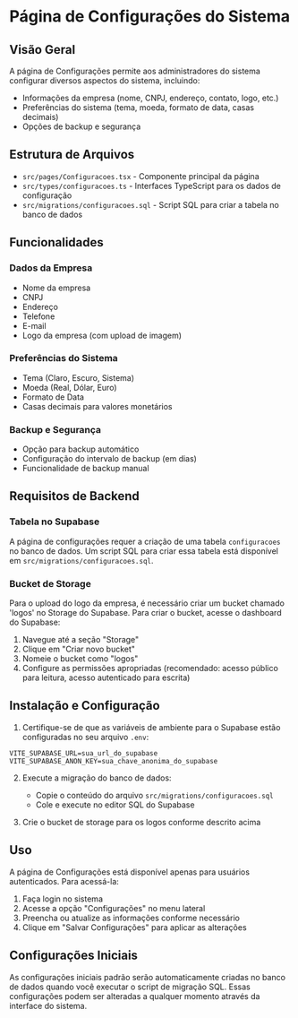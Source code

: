 # Página de Configurações do Sistema

## Visão Geral

A página de Configurações permite aos administradores do sistema configurar diversos aspectos do sistema, incluindo:

- Informações da empresa (nome, CNPJ, endereço, contato, logo, etc.)
- Preferências do sistema (tema, moeda, formato de data, casas decimais)
- Opções de backup e segurança

## Estrutura de Arquivos

- `src/pages/Configuracoes.tsx` - Componente principal da página
- `src/types/configuracoes.ts` - Interfaces TypeScript para os dados de configuração
- `src/migrations/configuracoes.sql` - Script SQL para criar a tabela no banco de dados

## Funcionalidades

### Dados da Empresa
- Nome da empresa
- CNPJ
- Endereço
- Telefone
- E-mail
- Logo da empresa (com upload de imagem)

### Preferências do Sistema
- Tema (Claro, Escuro, Sistema)
- Moeda (Real, Dólar, Euro)
- Formato de Data
- Casas decimais para valores monetários

### Backup e Segurança
- Opção para backup automático
- Configuração do intervalo de backup (em dias)
- Funcionalidade de backup manual

## Requisitos de Backend

### Tabela no Supabase

A página de configurações requer a criação de uma tabela `configuracoes` no banco de dados.
Um script SQL para criar essa tabela está disponível em `src/migrations/configuracoes.sql`.

### Bucket de Storage

Para o upload do logo da empresa, é necessário criar um bucket chamado 'logos' no Storage do Supabase.
Para criar o bucket, acesse o dashboard do Supabase:

1. Navegue até a seção "Storage"
2. Clique em "Criar novo bucket"
3. Nomeie o bucket como "logos"
4. Configure as permissões apropriadas (recomendado: acesso público para leitura, acesso autenticado para escrita)

## Instalação e Configuração

1. Certifique-se de que as variáveis de ambiente para o Supabase estão configuradas no seu arquivo `.env`:

```
VITE_SUPABASE_URL=sua_url_do_supabase
VITE_SUPABASE_ANON_KEY=sua_chave_anonima_do_supabase
```

2. Execute a migração do banco de dados:
   - Copie o conteúdo do arquivo `src/migrations/configuracoes.sql`
   - Cole e execute no editor SQL do Supabase

3. Crie o bucket de storage para os logos conforme descrito acima

## Uso

A página de Configurações está disponível apenas para usuários autenticados. Para acessá-la:

1. Faça login no sistema
2. Acesse a opção "Configurações" no menu lateral
3. Preencha ou atualize as informações conforme necessário
4. Clique em "Salvar Configurações" para aplicar as alterações

## Configurações Iniciais

As configurações iniciais padrão serão automaticamente criadas no banco de dados quando você executar o script de migração SQL. Essas configurações podem ser alteradas a qualquer momento através da interface do sistema. 
